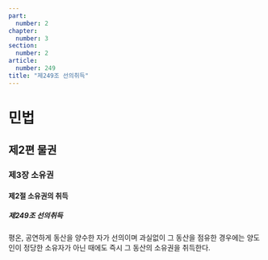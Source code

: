 ```yaml
---
part:
  number: 2
chapter:
  number: 3
section:
  number: 2
article:
  number: 249
title: "제249조 선의취득"
---
```

# 민법

## 제2편 물권

### 제3장 소유권

#### 제2절 소유권의 취득

##### 제249조 선의취득

평온, 공연하게 동산을 양수한 자가 선의이며 과실없이 그 동산을 점유한 경우에는 양도인이 정당한 소유자가 아닌 때에도 즉시 그 동산의 소유권을 취득한다.

